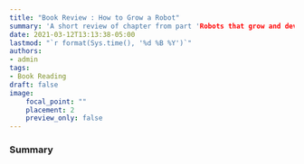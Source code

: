 ```yaml
---
title: "Book Review : How to Grow a Robot"
summary: 'A short review of chapter from part 'Robots that grow and develop' from the book by Mark Lee'
date: 2021-03-12T13:13:38-05:00
lastmod: "`r format(Sys.time(), '%d %B %Y')`"
authors:
- admin
tags:
- Book Reading
draft: false
image:
    focal_point: ""
    placement: 2
    preview_only: false
---
```


### Summary

